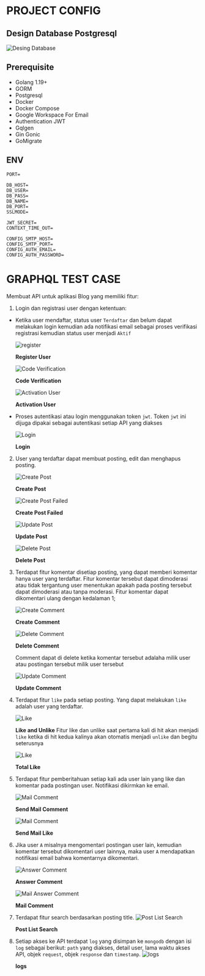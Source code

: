 # PROJECT CONFIG
## Design Database Postgresql

![Desing Database](assets/design_database.png)

## Prerequisite
- Golang 1.19+
- GORM
- Postgresql
- Docker
- Docker Compose
- Google Workspace For Email
- Authentication JWT 
- Gqlgen 
- Gin Gonic 
- GoMigrate

## ENV
```env
PORT=

DB_HOST=
DB_USER=
DB_PASS=
DB_NAME=
DB_PORT=
SSLMODE=

JWT_SECRET=
CONTEXT_TIME_OUT=

CONFIG_SMTP_HOST=
CONFIG_SMTP_PORT=
CONFIG_AUTH_EMAIL=
CONFIG_AUTH_PASSWORD=
```

# GRAPHQL TEST CASE


Membuat API untuk aplikasi Blog yang memiliki fitur:

1. Login dan registrasi user dengan ketentuan:

  * Ketika user mendaftar, status user `Terdaftar` dan belum dapat melakukan login kemudian ada notifikasi email sebagai proses verifikasi registrasi kemudian status user menjadi `Aktif`

    ![register](assets/register.png)
    
    **Register User**

    ![Code Verification](assets/verification_email.png)
    
    **Code Verification**

    ![Activation User](assets/activation_user.png)
    
    **Activation User**

  
  * Proses autentikasi atau login menggunakan token `jwt`. Token `jwt` ini dijuga dipakai sebagai autentikasi setiap API yang diakses

    ![Login](assets/login.png)
   
    **Login**

2. User yang terdaftar dapat membuat posting, edit dan menghapus posting.

    ![Create Post](assets/create_post.png)

    **Create Post**

    ![Create Post Failed](assets/create_post_failed.png)
    
    **Create Post Failed**
    
    ![Update Post](assets/update_post.png)
    
    **Update Post**
    
    ![Delete Post](assets/delete_post.png)
    
    **Delete Post**


3. Terdapat fitur komentar disetiap posting, yang dapat memberi komentar hanya user yang terdaftar. Fitur komentar tersebut dapat dimoderasi atau tidak tergantung user menentukan apakah pada posting tersebut dapat dimoderasi atau tanpa moderasi. Fitur komentar dapat dikomentari ulang dengan kedalaman 1;

    ![Create Comment](assets/create_comment.png)

    **Create Comment**

     ![Delete Comment](assets/delete_comment.png)

    **Delete Comment**

    Comment dapat di delete ketika komentar tersebut adalaha milik user atau postingan tersebut milik user tersebut

     ![Update Comment](assets/update_comment.png)

    **Update Comment**

4. Terdapat fitur `like` pada setiap posting. Yang dapat melakukan `like` adalah user yang terdaftar.

     ![Like](assets/like_unlike.png)

    **Like and Unlike**
    Fitur like dan unlike saat pertama kali di hit akan menjadi `like` ketika di hit kedua kalinya akan otomatis menjadi `unlike` dan begitu seterusnya 

     ![Like](assets/total_like.png)

    **Total Like**

5. Terdapat fitur pemberitahuan setiap kali ada user lain yang like dan komentar pada postingan user. Notifikasi dikirmkan ke email.

    ![Mail Comment](assets/send_mail_comment.png)

    **Send Mail Comment**

     ![Mail Comment](assets/send_mail_like.png)

    **Send Mail Like**

6. Jika user `A` misalnya mengomentari postingan user lain, kemudian komentar tersebut dikomentari user lainnya, maka user `A` mendapatkan notifikasi email bahwa komentarnya dikomentari. 

    ![Answer Comment](assets/request_answer_comment.png)

    **Answer Comment**

    ![Mail Answer Comment](assets/mail_answer_comment.png)

    **Mail Comment**

7. Terdapat fitur search berdasarkan posting title.
    ![Post List Search](assets/post_lists.png)

    **Post List Search**


8. Setiap akses ke API terdapat `log` yang disimpan ke `mongodb` dengan isi `log` sebagai berikut: `path` yang diakses, detail user, lama waktu akses API, objek `request`, objek `response` dan `timestamp`.
    ![logs](assets/logs.png)

    **logs**


